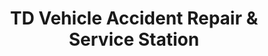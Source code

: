 ---
title: "TD Vehicle Accident Repair & Service Station"
url: /bury-st-edmunds/td-vehicle-accident-repair-und-service-station/
shop: Autowerkstatt
---